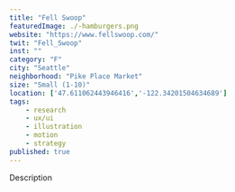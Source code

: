 ```yaml
---
title: "Fell Swoop"
featuredImage: ./-hamburgers.png
website: "https://www.fellswoop.com/"
twit: "Fell_Swoop"
inst: ""
category: "F"
city: "Seattle"
neighborhood: "Pike Place Market"
size: "Small (1-10)"
location: ['47.611062443946416','-122.34201504634689']
tags:
    - research
    - ux/ui
    - illustration
    - motion
    - strategy
published: true
---
```


Description
